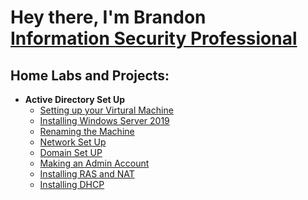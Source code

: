 <h1>Hey there, I'm Brandon <br/><a href="https://www.linkedin.com/in/blbrownridge/">Information Security Professional</a>

<h2>Home Labs and Projects:</h2>

- <b>Active Directory Set Up </b>
  - [Setting up your Virtural Machine](https://github.com/BLBrownridge/Virtual-Machine-Setup-.git)
  - [Installing Windows Server 2019](https://github.com/BLBrownridge/Windows-Server-2019-Install)
  - [Renaming the Machine]()
  - [Network Set Up]()
  - [Domain Set UP]()
  - [Making an Admin Account]()
  - [Installing RAS and NAT]()
  - [Installing DHCP]()

